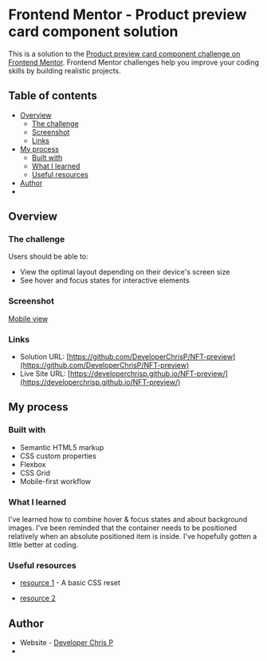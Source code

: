 # Frontend Mentor - Product preview card component solution

This is a solution to the [Product preview card component challenge on Frontend Mentor](https://www.frontendmentor.io/challenges/product-preview-card-component-GO7UmttRfa). Frontend Mentor challenges help you improve your coding skills by building realistic projects.

## Table of contents

- [Overview](#overview)
  - [The challenge](#the-challenge)
  - [Screenshot](#screenshot)
  - [Links](#links)
- [My process](#my-process)
  - [Built with](#built-with)
  - [What I learned](#what-i-learned)
  - [Useful resources](#useful-resources)
- [Author](#author)
-

## Overview

### The challenge

Users should be able to:

- View the optimal layout depending on their device's screen size
- See hover and focus states for interactive elements

### Screenshot

[Mobile view](image.png)

### Links

- Solution URL: [https://github.com/DeveloperChrisP/NFT-preview](https://github.com/DeveloperChrisP/NFT-preview)
- Live Site URL: [https://developerchrisp.github.io/NFT-preview/](https://developerchrisp.github.io/NFT-preview/)

## My process

### Built with

- Semantic HTML5 markup
- CSS custom properties
- Flexbox
- CSS Grid
- Mobile-first workflow

### What I learned

I've learned how to combine hover & focus states and about background images. I've been reminded that the container needs to be positioned relatively when an absolute positioned item is inside. I've hopefully gotten a little better at coding.

### Useful resources

- [resource 1](https://www.joshwcomeau.com/css/custom-css-reset/) - A basic CSS reset

- [resource 2](https://app.diagrams.net/#)

## Author

- Website - [Developer Chris P](https://developerchrisp.github.io/portfolio)
-
